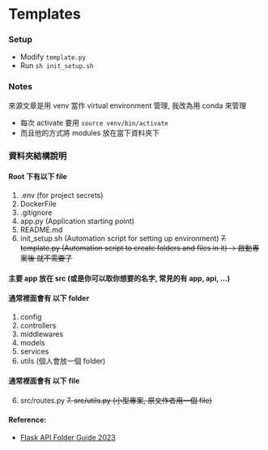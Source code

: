 # Templates

### Setup
- Modify `template.py`
- Run `sh init_setup.sh`

### Notes
來源文章是用 venv 當作 virtual environment 管理, 我改為用 conda 來管理
- 每次 activate 要用 `source venv/bin/activate`
- 而且他的方式將 modules 放在當下資料夾下

### 資料夾結構說明

#### Root 下有以下 file
1. .env (for project secrets)
2. DockerFile
3. .gitignore
4. app.py (Application starting point)
5. README.md
6. init_setup.sh (Automation script for setting up environment)
~~7. template.py (Automation script to create folders and files in it) -> 啟動專案後 就不需要了~~

#### 主要 app 放在 src (或是你可以取你想要的名字, 常見的有 app, api, ...)
#### 通常裡面會有 以下 folder
1. config
2. controllers
3. middlewares
4. models
5. services
6. utils (個人會放一個 folder)

#### 通常裡面會有 以下 file
6. src/routes.py 
~~7. src/utils.py (小型專案, 原文作者用一個 file)~~










#### Reference:
- [Flask API Folder Guide 2023](https://ashleyalexjacob.medium.com/flask-api-folder-guide-2023-6fd56fe38c00)